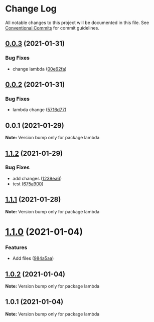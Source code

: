 # Change Log

All notable changes to this project will be documented in this file.
See [Conventional Commits](https://conventionalcommits.org) for commit guidelines.

## [0.0.3](https://github.com/kasada/docker-images-monorepo/compare/lambda@0.0.2...lambda@0.0.3) (2021-01-31)


### Bug Fixes

* change lambda ([00e62fa](https://github.com/kasada/docker-images-monorepo/commit/00e62fad6f053d7ba38ce5f137aff4b8cabd088b))





## [0.0.2](https://github.com/kasada/docker-images-monorepo/compare/lambda@0.0.1...lambda@0.0.2) (2021-01-31)


### Bug Fixes

* lambda change ([5716d77](https://github.com/kasada/docker-images-monorepo/commit/5716d77754b84d8b5363e285e3385e61d8578c68))





## 0.0.1 (2021-01-29)

**Note:** Version bump only for package lambda





## [1.1.2](https://github.com/DavidHe1127/docker-images-monorepo/compare/lambda@1.1.1...lambda@1.1.2) (2021-01-29)


### Bug Fixes

* add changes ([1239ea6](https://github.com/DavidHe1127/docker-images-monorepo/commit/1239ea63754ea61cec5b60f4d4dc136d19ade1b1))
* test ([675a900](https://github.com/DavidHe1127/docker-images-monorepo/commit/675a90044ab00f615a62353436f200e96fe86dfd))





## [1.1.1](https://github.com/DavidHe1127/docker-images/compare/lambda@1.1.0...lambda@1.1.1) (2021-01-28)

**Note:** Version bump only for package lambda





# [1.1.0](https://github.com/DavidHe1127/docker-images/compare/lambda@1.0.2...lambda@1.1.0) (2021-01-04)


### Features

* Add files ([984a5aa](https://github.com/DavidHe1127/docker-images/commit/984a5aaf8cc3d689fbb2516656e9c7397728ba49))





## [1.0.2](https://github.com/DavidHe1127/docker-images/compare/lambda@1.0.1...lambda@1.0.2) (2021-01-04)

**Note:** Version bump only for package lambda





## 1.0.1 (2021-01-04)

**Note:** Version bump only for package lambda
